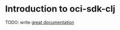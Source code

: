 # Introduction to oci-sdk-clj

TODO: write [great documentation](http://jacobian.org/writing/what-to-write/)
